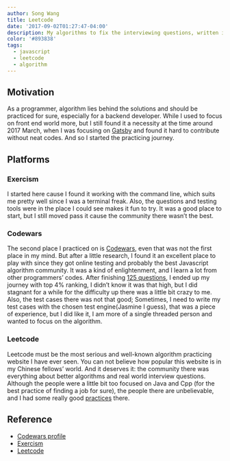 ```yaml
---
author: Song Wang
title: Leetcode
date: '2017-09-02T01:27:47-04:00'
description: My algorithms to fix the interviewing questions, written in Javascript(ES6).
color: '#893838'
tags:
  - javascript
  - leetcode
  - algorithm
---
```


## Motivation
As a programmer, algorithm lies behind the solutions and should be practiced for sure, especially for a backend developer. While I used to focus on front end world more, but I still found it a necessity at the time around 2017 March, when I was focusing on [Gatsby](https://github.com/gatsbyjs/gatsby) and found it hard to contribute without neat codes. And so I started the practicing journey.


## Platforms
### Exercism 
I started here cause I found it working with the command line, which suits me pretty well since I was a terminal freak. Also, the questions and testing tools were in the place I could see makes it fun to try. It was a good place to start, but I still moved pass it cause the community there wasn’t the best. 
### Codewars
The second place I practiced on is [Codewars](https://www.codewars.com/), even that was not the first place in my mind. But after a little research, I found it an excellent place to play with since they got online testing and probably the best Javascript algorithm community. It was a kind of enlightenment, and I learn a lot from other programmers’ codes. After finishing [125 questions](https://www.codewars.com/users/wangsup), I ended up my journey with top 4% ranking, I didn’t know it was that high, but I did stagnant for a while for the difficulty up there was a little bit crazy to me. Also, the test cases there was not that good; Sometimes, I need to write my test cases with the chosen test engine(Jasmine I guess), that was a piece of experience, but I did like it, I am more of a single threaded person and wanted to focus on the algorithm.

### Leetcode
Leetcode must be the most serious and well-known algorithm practicing website I have ever seen. You can not believe how popular this website is in my Chinese fellows’ world. And it deserves it: the community there was everything about better algorithms and real world interview questions. Although the people were a little bit too focused on Java and Cpp (for the best practice of finding a job for sure), the people there are unbelievable, and I had some really good [practices](https://leetcode.com/wangsup/) there. 


## Reference
* [Codewars profile](https://www.codewars.com/users/wangsup)
* [Exercism](http://exercism.io/)
* [Leetcode](https://leetcode.com/wangsup/)
